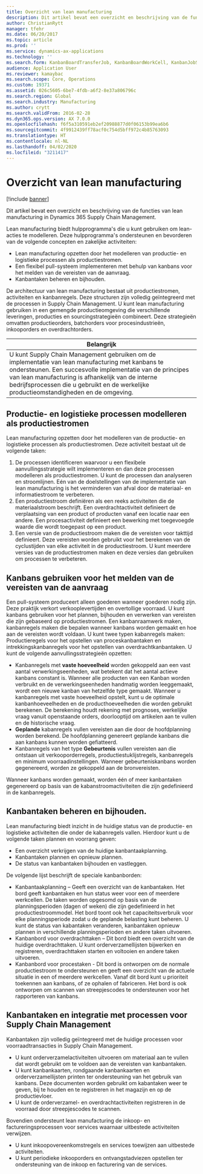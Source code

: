 ```yaml
---
title: Overzicht van lean manufacturing
description: Dit artikel bevat een overzicht en beschrijving van de functies van lean manufacturing in Dynamics 365 Supply Chain Management.
author: ChristianRytt
manager: tfehr
ms.date: 06/20/2017
ms.topic: article
ms.prod: ''
ms.service: dynamics-ax-applications
ms.technology: ''
ms.search.form: KanbanBoardTransferJob, KanbanBoardWorkCell, KanbanJobSchedulingListPage, LeanProductionFlow
audience: Application User
ms.reviewer: kamaybac
ms.search.scope: Core, Operations
ms.custom: 19371
ms.assetid: 026c5605-6be7-4fdb-a6f2-8e37a806796c
ms.search.region: Global
ms.search.industry: Manufacturing
ms.author: crytt
ms.search.validFrom: 2016-02-28
ms.dyn365.ops.version: AX 7.0.0
ms.openlocfilehash: f6f5a310591eb2ef20988877d0f06153b99ea6b6
ms.sourcegitcommit: 4f9912439ff78acf0c754d5bff972c4b85763093
ms.translationtype: HT
ms.contentlocale: nl-NL
ms.lasthandoff: 04/02/2020
ms.locfileid: "3211417"
---
```

# <a name="lean-manufacturing-overview"></a>Overzicht van lean manufacturing

[!include [banner](../includes/banner.md)]

Dit artikel bevat een overzicht en beschrijving van de functies van lean manufacturing in Dynamics 365 Supply Chain Management.

Lean manufacturing biedt hulpprogramma's die u kunt gebruiken om lean-acties te modelleren. Deze hulpprogramma's ondersteunen en bevorderen van de volgende concepten en zakelijke activiteiten:
-   Lean manufacturing opzetten door het modelleren van productie- en logistieke processen als productiestromen.
-   Een flexibel pull-systeem implementeren met behulp van kanbans voor het melden van de vereisten van de aanvraag.
-   Kanbantaken beheren en bijhouden.

De architectuur van lean manufacturing bestaat uit productiestromen, activiteiten en kanbanregels. Deze structuren zijn volledig geïntegreerd met de processen in Supply Chain Management. U kunt lean manufacturing gebruiken in een gemengde productieomgeving die verschillende leveringen, producties en sourcingstrategieën combineert. Deze strategieën omvatten productieorders, batchorders voor procesindustrieën, inkooporders en overdrachtorders.

| **Belangrijk**                                                                                                                                                                                                                                                                |
|------------------------------------------------------------------------------------------------------------------------------------------------------------------------------------------------------------------------------------------------------------------------------|
| U kunt Supply Chain Management gebruiken om de implementatie van lean manufacturing met kanbans te ondersteunen. Een succesvolle implementatie van de principes van lean manufacturing is afhankelijk van de interne bedrijfsprocessen die u gebruikt en de werkelijke productieomstandigheden en de omgeving. |

## <a name="modeling-manufacturing-and-logistics-processes-as-production-flows"></a>Productie- en logistieke processen modelleren als productiestromen
Lean manufacturing opzetten door het modelleren van de productie- en logistieke processen als productiestromen. Deze activiteit bestaat uit de volgende taken:
1.  De processen identificeren waarvoor u een flexibele aanvullingsstrategie wilt implementeren en dan deze processen modelleren als productiestromen. U kunt de processen dan analyseren en stroomlijnen. Eén van de doelstellingen van de implementatie van lean manufacturing is het verminderen van afval door de materiaal- en informatiestroom te verbeteren.
2.  Een productiestroom definiëren als een reeks activiteiten die de materiaalstroom beschrijft. Een overdrachtactiviteit definieert de verplaatsing van een product of producten vanaf een locatie naar een andere. Een procesactiviteit definieert een bewerking met toegevoegde waarde die wordt toegepast op een product.
3.  Een versie van de productiestroom maken die de vereisten voor takttijd definieert. Deze vereisten worden gebruikt voor het berekenen van de cyclustijden van elke activiteit in de productiestroom. U kunt meerdere versies van de productiestromen maken en deze versies dan gebruiken om processen te verbeteren.

## <a name="using-kanbans-to-signal-demand-requirements"></a>Kanbans gebruiken voor het melden van de vereisten van de aanvraag
Een pull-systeem produceert alleen goederen wanneer goederen nodig zijn. Deze praktijk verkort verkooplevertijden en overtollige voorraad. U kunt kanbans gebruiken voor het plannen, bijhouden en verwerken van vereisten die zijn gebaseerd op productiestromen. Een kanbanraamwerk maken, kanbanregels maken die bepalen wanneer kanbans worden gemaakt en hoe aan de vereisten wordt voldaan. U kunt twee typen kabanregels maken: Productieregels voor het opstellen van proceskanbantaken en intrekkingskanbanregels voor het opstellen van overdrachtkanbantaken. U kunt de volgende aanvullingsstrategieën opzetten:
-   Kanbanregels met **vaste hoeveelheid** worden gekoppeld aan een vast aantal verwerkingseenheden, wat betekent dat het aantal actieve kanbans constant is. Wanneer alle producten van een Kanban worden verbruikt en de verwerkingseenheden handmatig worden leeggemaakt, wordt een nieuwe kanban van hetzelfde type gemaakt. Wanneer u kanbanregels met vaste hoeveelheid opstelt, kunt u de optimale kanbanhoeveelheden en de producthoeveelheden die worden gebruikt berekenen. De berekening houdt rekening met prognoses, werkelijke vraag vanuit openstaande orders, doorlooptijd om artikelen aan te vullen en de historische vraag.
-   **Geplande** kabanregels vullen vereisten aan die door de hoofdplanning worden berekend. De hoofdplanning genereert geplande kanbans die aan kanbans kunnen worden gefiatteerd.
-   Kanbanregels van het type **Gebeurtenis** vullen vereisten aan die ontstaan uit verkooporderregels, productiestuklijstregels, kanbanregels en minimum voorraadinstellingen. Wanneer gebeurteniskanbans worden gegenereerd, worden ze gekoppeld aan de bronvereisten.

Wanneer kanbans worden gemaakt, worden één of meer kanbantaken gegenereerd op basis van de kabanstroomactiviteiten die zijn gedefinieerd in de kanbanregels.

## <a name="monitoring-and-maintaining-kanban-jobs"></a>Kanbantaken beheren en bijhouden.
Lean manufacturing biedt inzicht in de huidige status van de productie- en logistieke activiteiten die onder de kabanregels vallen. Hierdoor kunt u de volgende taken plannen en voorrang geven:

-   Een overzicht verkrijgen van de huidige kanbantaakplanning.
-   Kanbantaken plannen en opnieuw plannen.
-   De status van kanbantaken bijhouden en vastleggen.

De volgende lijst beschrijft de speciale kanbanborden:
-   Kanbantaakplanning – Geeft een overzicht van de kanbantaken. Het bord geeft kanbantaken en hun status weer voor een of meerdere werkcellen. De taken worden opgesomd op basis van de planningsperioden (dagen of weken) die zijn gedefinieerd in het productiestroommodel. Het bord toont ook het capaciteitsverbruik voor elke planningsperiode zodat u de geplande belasting kunt beheren. U kunt de status van kabantaken veranderen, kanbantaken opnieuw plannen in verschillende planningsperioden en andere taken uitvoeren.
-   Kanbanbord voor overdrachttaken – Dit bord biedt een overzicht van de huidige overdrachttaken. U kunt orderverzamellijsten bijwerken en registreren, overdrachttaken starten en voltooien en andere taken uitvoeren.
-   Kanbanbord voor procestaken - Dit bord is ontworpen om de normale productiestroom te ondersteunen en geeft een overzicht van de actuele situatie in een of meerdere werkcellen. Vanaf dit bord kunt u prioriteit toekennen aan kanbans, of ze ophalen of fabriceren. Het bord is ook ontworpen om scannen van streepjescodes te ondersteunen voor het rapporteren van kanbans.

## <a name="kanban-jobs-and-integration-with-supply-chain-management-processes"></a>Kanbantaken en integratie met processen voor Supply Chain Management
Kanbantaken zijn volledig geïntegreerd met de huidige processen voor voorraadtransacties in Supply Chain Management.
-   U kunt orderverzamelactiviteiten uitvoeren om materiaal aan te vullen dat wordt gebruikt om te voldoen aan de vereisten van kanbantaken.
-   U kunt kanbankaarten, rondgaande kanbankaarten en orderverzamellijsten printen ter ondersteuning van het gebruik van kanbans. Deze documenten worden gebruikt om kabantaken weer te geven, bij te houden en te registreren in het magazijn en op de productievloer.
-   U kunt de orderverzamel- en overdrachtactiviteiten registreren in de voorraad door streepjescodes te scannen.

Bovendien ondersteunt lean manufacturing de inkoop- en factureringsprocessen voor services waarnaar uitbestede activiteiten verwijzen.
-   U kunt inkoopovereenkomstregels en services toewijzen aan uitbestede activiteiten.
-   U kunt periodieke inkooporders en ontvangstadviezen opstellen ter ondersteuning van de inkoop en facturering van de services.





